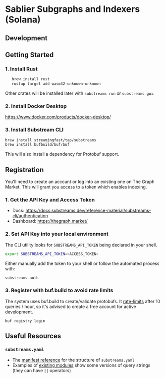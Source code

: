 # Sablier Subgraphs and Indexers (Solana)

## Development

## Getting Started

### 1. Install Rust

```bash
   brew install rust
   rustup target add wasm32-unknown-unknown
```

Other crates will be installed later with `substreams run` or `substreams gui`.

### 2. Install Docker Desktop

https://www.docker.com/products/docker-desktop/

### 3. Install Substream CLI

```bash
brew install streamingfast/tap/substreams
brew install bufbuild/buf/buf
```

This will also install a dependency for Protobuf support.

## Registration

You'll need to create an account or log into an existing one on The Graph Market. This will grant you access to a token which enables indexing.

### 1. Get the API Key and Access Token

- Docs: https://docs.substreams.dev/reference-material/substreams-cli/authentication
- Dashboard: https://thegraph.market/

### 2. Set API Key into your local environment

The CLI utility looks for `SUBSTREAMS_API_TOKEN` being declared in your shell.

```bash
export SUBSTREAMS_API_TOKEN=<ACCESS_TOKEN>
```

Either manually add the token to your shell or follow the automated process with:

```bash
substreams auth
```

### 3. Register with buf.build to avoid rate limits

The system uses buf.build to create/validate protobufs.
It [rate-limits](https://buf.build/docs/bsr/rate-limits/) after 10 queries / hour, so it's advised to create a free account for active development.

```
buf registry login
```

## Useful Resources

### `substreams.yaml`

- The [manifest reference](https://docs.substreams.dev/reference-material/substreams-components/manifests) for the structure of `substreams.yaml`
- Examples of [existing modules](https://substreams.dev/packages/solana-common/latest) show some versions of query strings (they can have `||` operators)

